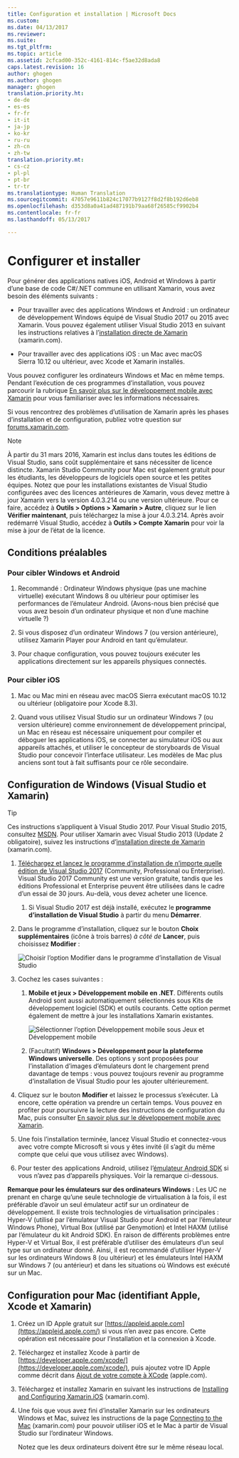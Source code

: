 ```yaml
---
title: Configuration et installation | Microsoft Docs
ms.custom: 
ms.date: 04/13/2017
ms.reviewer: 
ms.suite: 
ms.tgt_pltfrm: 
ms.topic: article
ms.assetid: 2cfcad00-352c-4161-814c-f5ae32d8ada8
caps.latest.revision: 16
author: ghogen
ms.author: ghogen
manager: ghogen
translation.priority.ht:
- de-de
- es-es
- fr-fr
- it-it
- ja-jp
- ko-kr
- ru-ru
- zh-cn
- zh-tw
translation.priority.mt:
- cs-cz
- pl-pl
- pt-br
- tr-tr
ms.translationtype: Human Translation
ms.sourcegitcommit: 47057e9611b824c17077b9127f8d2f8b192d6eb8
ms.openlocfilehash: d353d8a0a41ad487191b79aa68f26585cf9902b4
ms.contentlocale: fr-fr
ms.lasthandoff: 05/13/2017

---
```

# <a name="setup-and-install"></a>Configurer et installer
Pour générer des applications natives iOS, Android et Windows à partir d’une base de code C#/.NET commune en utilisant Xamarin, vous avez besoin des éléments suivants :  
  
-   Pour travailler avec des applications Windows et Android : un ordinateur de développement Windows équipé de Visual Studio 2017 ou 2015 avec Xamarin. Vous pouvez également utiliser Visual Studio 2013 en suivant les instructions relatives à l’[installation directe de Xamarin](https://developer.xamarin.com/guides/cross-platform/getting_started/requirements/#install) (xamarin.com). 
  
-   Pour travailler avec des applications iOS : un Mac avec macOS Sierra 10.12 ou ultérieur, avec Xcode et Xamarin installés.  
  
 Vous pouvez configurer les ordinateurs Windows et Mac en même temps. Pendant l’exécution de ces programmes d’installation, vous pouvez parcourir la rubrique [En savoir plus sur le développement mobile avec Xamarin](../cross-platform/learn-about-mobile-development-with-xamarin.md) pour vous familiariser avec les informations nécessaires.  
 
Si vous rencontrez des problèmes d’utilisation de Xamarin après les phases d’installation et de configuration, publiez votre question sur [forums.xamarin.com](http://forums.xamarin.com/).
  
> [!NOTE]
>  À partir du 31 mars 2016, Xamarin est inclus dans toutes les éditions de Visual Studio, sans coût supplémentaire et sans nécessiter de licence distincte. Xamarin Studio Community pour Mac est également gratuit pour les étudiants, les développeurs de logiciels open source et les petites équipes. Notez que pour les installations existantes de Visual Studio configurées avec des licences antérieures de Xamarin, vous devez mettre à jour Xamarin vers la version 4.0.3.214 ou une version ultérieure. Pour ce faire, accédez à **Outils > Options > Xamarin > Autre**, cliquez sur le lien **Vérifier maintenant**, puis téléchargez la mise à jour 4.0.3.214. Après avoir redémarré Visual Studio, accédez à **Outils > Compte Xamarin** pour voir la mise à jour de l’état de la licence.  
  
##  <a name="prereq"></a> Conditions préalables  
  
###  <a name="for-targeting-windows-and-android"></a>Pour cibler Windows et Android 
  
1.  Recommandé : Ordinateur Windows physique (pas une machine virtuelle) exécutant Windows 8 ou ultérieur pour optimiser les performances de l’émulateur Android. (Avons-nous bien précisé que vous avez besoin d’un ordinateur physique et non d’une machine virtuelle ?)  
  
2.  Si vous disposez d’un ordinateur Windows 7 (ou version antérieure), utilisez Xamarin Player pour Android en tant qu’émulateur. 
    
3. Pour chaque configuration, vous pouvez toujours exécuter les applications directement sur les appareils physiques connectés.  
  
### <a name="for-targeting-ios"></a>Pour cibler iOS  
  
1.  Mac ou Mac mini en réseau avec macOS Sierra exécutant macOS 10.12 ou ultérieur (obligatoire pour Xcode 8.3).  
  
2.  Quand vous utilisez Visual Studio sur un ordinateur Windows 7 (ou version ultérieure) comme environnement de développement principal, un Mac en réseau est nécessaire uniquement pour compiler et déboguer les applications iOS, se connecter au simulateur iOS ou aux appareils attachés, et utiliser le concepteur de storyboards de Visual Studio pour concevoir l’interface utilisateur. Les modèles de Mac plus anciens sont tout à fait suffisants pour ce rôle secondaire.  
  
##  <a name="windows"></a> Configuration de Windows (Visual Studio et Xamarin)  
  
> [!TIP]
>  Ces instructions s’appliquent à Visual Studio 2017. Pour Visual Studio 2015, consultez [MSDN](https://msdn.microsoft.com/en-us/library/mt613162.aspx). Pour utiliser Xamarin avec Visual Studio 2013 (Update 2 obligatoire), suivez les instructions d’[installation directe de Xamarin](https://developer.xamarin.com/guides/cross-platform/getting_started/requirements/#install) (xamarin.com).  
  
1.  [Téléchargez et lancez le programme d’installation de n’importe quelle édition de Visual Studio 2017](https://www.visualstudio.com/downloads/) (Community, Professional ou Enterprise). Visual Studio 2017 Community est une version gratuite, tandis que les éditions Professional et Enterprise peuvent être utilisées dans le cadre d’un essai de 30 jours. Au-delà, vous devez acheter une licence.  
  
    1.  Si Visual Studio 2017 est déjà installé, exécutez le **programme d’installation de Visual Studio** à partir du menu **Démarrer**.
  
2.  Dans le programme d’installation, cliquez sur le bouton **Choix supplémentaires** (icône à trois barres) _à côté de_ **Lancer**, puis choisissez **Modifier** :  
  
     ![Choisir l’option Modifier dans le programme d’installation de Visual Studio](~/docs/cross-platform/media/cross-plat-xamarin-setup-1a.png "Configuration multiplateforme de Xamarin 1")  
  
3.  Cochez les cases suivantes :  
  
    1.  **Mobile et jeux > Développement mobile en .NET**. Différents outils Android sont aussi automatiquement sélectionnés sous Kits de développement logiciel (SDK) et outils courants. Cette option permet également de mettre à jour les installations Xamarin existantes.  
  
         ![Sélectionner l’option Développement mobile sous Jeux et Développement mobile](~/docs/cross-platform/media/cross-plat-xamarin-setup-2a.png "Configuration multiplateforme de Xamarin 2")  
  
    2. (Facultatif) **Windows > Développement pour la plateforme Windows universelle**. Des options y sont proposées pour l’installation d’images d’émulateurs dont le chargement prend davantage de temps : vous pouvez toujours revenir au programme d’installation de Visual Studio pour les ajouter ultérieurement. 
  
4.  Cliquez sur le bouton **Modifier** et laissez le processus s’exécuter. Là encore, cette opération va prendre un certain temps. Vous pouvez en profiter pour poursuivre la lecture des instructions de configuration du Mac, puis consulter [En savoir plus sur le développement mobile avec Xamarin](../cross-platform/learn-about-mobile-development-with-xamarin.md).  
  
5.  Une fois l’installation terminée, lancez Visual Studio et connectez-vous avec votre compte Microsoft si vous y êtes invité (il s’agit du même compte que celui que vous utilisez avec Windows).  
      
6.  Pour tester des applications Android, utilisez l’[émulateur Android SDK](https://developer.xamarin.com/guides/android/deployment,_testing,_and_metrics/debug-on-emulator/android-sdk-emulator/) si vous n’avez pas d’appareils physiques. Voir la remarque ci-dessous.  
  
 **Remarque pour les émulateurs sur des ordinateurs Windows :** Les UC ne prenant en charge qu’une seule technologie de virtualisation à la fois, il est préférable d’avoir un seul émulateur actif sur un ordinateur de développement. Il existe trois technologies de virtualisation principales : Hyper-V (utilisé par l’émulateur Visual Studio pour Android et par l’émulateur Windows Phone), Virtual Box (utilisé par Genymotion) et Intel HAXM (utilisé par l’émulateur du kit Android SDK). En raison de différents problèmes entre Hyper-V et Virtual Box, il est préférable d’utiliser des émulateurs d’un seul type sur un ordinateur donné. Ainsi, il est recommandé d’utiliser Hyper-V sur les ordinateurs Windows 8 (ou ultérieur) et les émulateurs Intel HAXM sur Windows 7 (ou antérieur) et dans les situations où Windows est exécuté sur un Mac.  
  
##  <a name="mac"></a> Configuration pour Mac (identifiant Apple, Xcode et Xamarin)  
  
1.  Créez un ID Apple gratuit sur [https://appleid.apple.com](https://appleid.apple.com/) si vous n’en avez pas encore. Cette opération est nécessaire pour l’installation et la connexion à Xcode.  
  
2.  Téléchargez et installez Xcode à partir de  [https://developer.apple.com/xcode/](https://developer.apple.com/xcode/), puis ajoutez votre ID Apple comme décrit dans [Ajout de votre compte à XCode](https://developer.apple.com/library/content/documentation/IDEs/Conceptual/AppStoreDistributionTutorial/AddingYourAccounttoXcode/AddingYourAccounttoXcode.html#//apple_ref/doc/uid/TP40013839-CH40-SW1) (apple.com).  
  
3.  Téléchargez et installez Xamarin en suivant les instructions de [Installing and Configuring Xamarin.iOS](http://developer.xamarin.com/guides/ios/getting_started/installation/mac/) (xamarin.com).  
  
4.  Une fois que vous avez fini d’installer Xamarin sur les ordinateurs Windows et Mac, suivez les instructions de la page [Connecting to the Mac](http://developer.xamarin.com/guides/ios/getting_started/installation/windows/xamarin-mac-agent/) (xamarin.com) pour pouvoir utiliser iOS et le Mac à partir de Visual Studio sur l’ordinateur Windows.  
  
     Notez que les deux ordinateurs doivent être sur le même réseau local.
